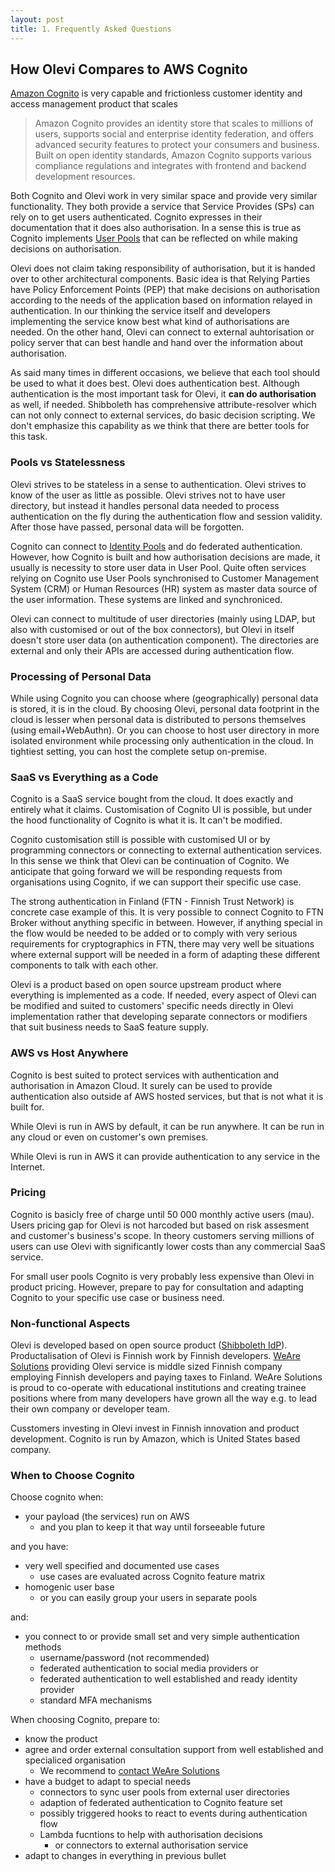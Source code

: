 ```yaml
---
layout: post
title: 1. Frequently Asked Questions
---
```


## How Olevi Compares to AWS Cognito

[Amazon Cognito](https://aws.amazon.com/cognito/) is very capable and frictionless customer identity and access management product that scales

> Amazon Cognito provides an identity store that scales to millions of users, supports social and enterprise identity federation, and offers advanced security features to protect your consumers and business. Built on open identity standards, Amazon Cognito supports various compliance regulations and integrates with frontend and backend development resources.

Both Cognito and Olevi work in very similar space and provide very similar functionality. They both provide a service that Service Provides (SPs) can rely on to get users authenticated. Cognito expresses in their documentation that it does also authorisation. In a sense this is true as Cognito implements [User Pools](https://docs.aws.amazon.com/cognito/latest/developerguide/cognito-user-identity-pools.html) that can be reflected on while making decisions on authorisation.

Olevi does not claim taking responsibility of authorisation, but it is handed over to other architectural components. Basic idea is that Relying Parties have Policy Enforcement Points (PEP) that make decisions on authorisation according to the needs of the application based on information relayed in authentication. In our thinking the service itself and developers implementing the service know best what kind of authorisations are needed. On the other hand, Olevi can connect to external auhtorisation or policy server that can best handle and hand over the information about authorisation.

As said many times in different occasions, we believe that each tool should be used to what it does best. Olevi does authentication best. Although authentication is the most important task for Olevi, it **can do authorisation** as well, if needed. Shibboleth has comprehensive attribute-resolver which can not only connect to external services, do basic decision scripting. We don't emphasize this capability as we think that there are better tools for this task.

### Pools vs Statelessness

Olevi strives to be stateless in a sense to authentication. Olevi strives to know of the user as little as possible. Olevi strives not to have user directory, but instead it handles personal data needed to process authentication on the fly during the authentication flow and session validity. After those have passed, personal data will be forgotten.

Cognito can connect to [Identity Pools](https://docs.aws.amazon.com/cognito/latest/developerguide/cognito-identity.html) and do federated authentication. However, how Cognito is built and how authorisation decisions are made, it usually is necessity to store user data in User Pool. Quite often services relying on Cognito use User Pools synchronised to Customer Management System (CRM) or Human Resources (HR) system as master data source of the user information. These systems are linked and synchroniced.

Olevi can connect to multitude of user directories (mainly using LDAP, but also with customised or out of the box connectors), but Olevi in itself doesn't store user data (on authentication component). The directories are external and only their APIs are accessed during authentication flow.

### Processing of Personal Data

While using Cognito you can choose where (geographically) personal data is stored, it is in the cloud. By choosing Olevi, personal data footprint in the cloud is lesser when personal data is distributed to persons themselves (using email+WebAuthn). Or you can choose to host user directory in more isolated environment while processing only authentication in the cloud. In tightiest setting, you can host the complete setup on-premise. 

### SaaS vs Everything as a Code

Cognito is a SaaS service bought from the cloud. It does exactly and entirely what it claims. Customisation of Cognito UI is possible, but under the hood functionality of Cognito is what it is. It can't be modified.

Cognito customisation still is possible with customised UI or by programming connectors or connecting to external authentication services. In this sense we think that Olevi can be continuation of Cognito. We anticipate that going forward we will be responding requests from organisations using Cognito, if we can support their specific use case.

The strong authentication in Finland (FTN - Finnish Trust Network) is concrete case example of this. It is very possible to connect Cognito to FTN Broker without anything specific in between. However, if anything special in the flow would be needed to be added or to comply with very serious requirements for cryptographics in FTN, there may very well be situations where external support will be needed in a form of adapting these different components to talk with each other.

Olevi is a product based on open source upstream product where everything is implemented as a code. If needed, every aspect of Olevi can be modified and suited to customers' specific needs directly in Olevi implementation rather that developing separate connectors or modifiers that suit business needs to SaaS feature supply.

### AWS vs Host Anywhere

Cognito is best suited to protect services with authentication and authorisation in Amazon Cloud. It surely can be used to provide authentication also outside af AWS hosted services, but that is not what it is built for.

While Olevi is run in AWS by default, it can be run anywhere. It can be run in any cloud or even on customer's own premises. 

While Olevi is run in AWS it can provide authentication to any service in the Internet.

### Pricing

Cognito is basicly free of charge until 50 000 monthly active users (mau). Users pricing gap for Olevi is not harcoded but based on risk assesment and customer's business's scope. In theory customers serving millions of users can use Olevi with significantly lower costs than any commercial SaaS service.

For small user pools Cognito is very probably less expensive than Olevi in product pricing. However, prepare to pay for consultation and adapting Cognito to your specific use case or business need.

### Non-functional Aspects

Olevi is developed based on open source product ([Shibboleth IdP](https://www.shibboleth.net)). Productalisation of Olevi is Finnish work by Finnish developers. [WeAre Solutions](https://www.weare.fi) providing Olevi service is middle sized Finnish company employing Finnish developers and paying taxes to Finland. WeAre Solutions is proud to co-operate with educational institutions and creating trainee positions where from many developers have grown all the way e.g. to lead their own company or developer team.

Cusstomers investing in Olevi invest in Finnish innovation and product development. Cognito is run by Amazon, which is United States based company.

### When to Choose Cognito

Choose cognito when:
* your payload (the services) run on AWS
    * and you plan to keep it that way until forseeable future

and you have: 
* very well specified and documented use cases
    * use cases are evaluated across Cognito feature matrix
* homogenic user base
    * or you can easily group your users in separate pools

and:
* you connect to or provide small set and very simple authentication methods
   * username/password (not recommended)
   * federated authentication to social media providers or
   * federated authentication to well established and ready identity provider
   * standard MFA mechanisms

When choosing Cognito, prepare to:
* know the product
* agree and order external consultation support from well established and specialiced organisation
    * We recommend to [contact WeAre Solutions](https://www.weare.fi/en/aws-select-consulting-partner/)
* have a budget to adapt to special needs
    * connectors to sync user pools from external user directories
    * adaption of federated authentication to Cognito feature set
    * possibly triggered hooks to react to events during authentication flow
    * Lambda fucntions to help with authorisation decisions
        * or connectors to external authorisation service
* adapt to changes in everything in previous bullet